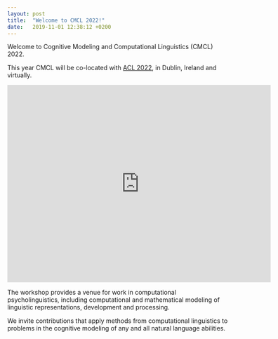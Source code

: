 ```yaml
---
layout: post
title:  "Welcome to CMCL 2022!"
date:   2019-11-01 12:38:12 +0200
---
```


Welcome to Cognitive Modeling and Computational Linguistics (CMCL) 2022.

This year CMCL will be co-located with [ACL 2022](https://2022.aclweb.org/), in Dublin, Ireland and virtually. 

<iframe src="https://www.google.com/maps/embed?pb=!1m18!1m12!1m3!1d152515.25333408735!2d-6.385787383888776!3d53.32444313848332!2m3!1f0!2f0!3f0!3m2!1i1024!2i768!4f13.1!3m3!1m2!1s0x48670e80ea27ac2f%3A0xa00c7a9973171a0!2sDublin%2C%20Ireland!5e0!3m2!1sen!2sus!4v1638508842460!5m2!1sen!2sus" width="600" height="450" style="border:0;" allowfullscreen="" loading="lazy"></iframe>

The workshop provides a venue for work in computational psycholinguistics, including computational and mathematical modeling of linguistic representations, development and processing.

We invite contributions that apply methods from computational linguistics to problems in the cognitive modeling of any and all natural language abilities.


